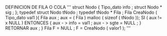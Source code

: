 DEFINICION DE FILA O COLA
'''
struct Nodo {
	Tipo_dato info ;
	struct Nodo * sig ;
};
typedef struct Nodo tNodo ;
typedef tNodo * Fila ;
Fila CreaNodo ( Tipo_dato val1 ){
	Fila aux ;
	aux = ( Fila ) malloc ( sizeof ( tNodo ));
	SI ( aux != x NULL ) ENTONCES {
		aux - > info = val1 ;
		aux - > sgte = NULL ;
	}
	RETORNAR aux ;
}
Fila F = NULL ;
F = CreaNodo ( valor1 );
'''
